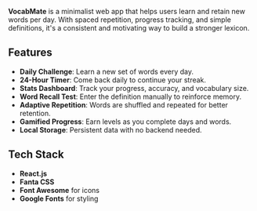 **VocabMate** is a minimalist web app that helps users learn and retain new words per day. With spaced repetition, progress tracking, and simple definitions, it's a consistent and motivating way to build a stronger lexicon.

## Features

- **Daily Challenge**: Learn a new set of words every day.
- **24-Hour Timer**: Come back daily to continue your streak.
- **Stats Dashboard**: Track your progress, accuracy, and vocabulary size.
- **Word Recall Test**: Enter the definition manually to reinforce memory.
- **Adaptive Repetition**: Words are shuffled and repeated for better retention.
- **Gamified Progress**: Earn levels as you complete days and words.
- **Local Storage**: Persistent data with no backend needed.

##  Tech Stack

- **React.js** 
- **Fanta CSS** 
- **Font Awesome** for icons
- **Google Fonts** for styling
